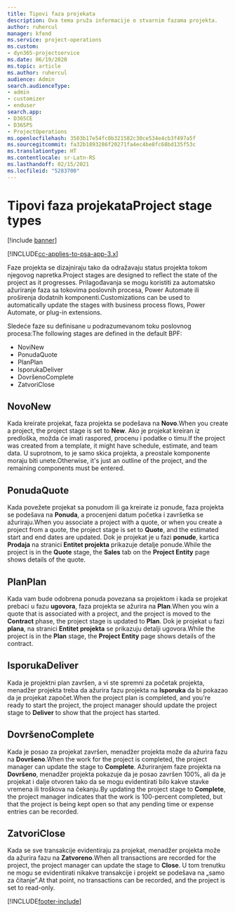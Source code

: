 ```yaml
---
title: Tipovi faza projekata
description: Ova tema pruža informacije o stvarnim fazama projekta.
author: ruhercul
manager: kfend
ms.service: project-operations
ms.custom:
- dyn365-projectservice
ms.date: 06/19/2020
ms.topic: article
ms.author: ruhercul
audience: Admin
search.audienceType:
- admin
- customizer
- enduser
search.app:
- D365CE
- D365PS
- ProjectOperations
ms.openlocfilehash: 3503b17e54fc0b321582c30ce534e4cb3f497a5f
ms.sourcegitcommit: fa32b1893286f20271fa4ec4be8fc68bd135f53c
ms.translationtype: HT
ms.contentlocale: sr-Latn-RS
ms.lasthandoff: 02/15/2021
ms.locfileid: "5283700"
---
```

# <a name="project-stage-types"></a><span data-ttu-id="d569b-103">Tipovi faza projekata</span><span class="sxs-lookup"><span data-stu-id="d569b-103">Project stage types</span></span> 

[!include [banner](../includes/psa-now-project-operations.md)]

[!INCLUDE[cc-applies-to-psa-app-3.x](../includes/cc-applies-to-psa-app-3x.md)]

<span data-ttu-id="d569b-104">Faze projekta se dizajniraju tako da odražavaju status projekta tokom njegovog napretka.</span><span class="sxs-lookup"><span data-stu-id="d569b-104">Project stages are designed to reflect the state of the project as it progresses.</span></span> <span data-ttu-id="d569b-105">Prilagođavanja se mogu koristiti za automatsko ažuriranje faza sa tokovima poslovnih procesa, Power Automate ili proširenja dodatnih komponenti.</span><span class="sxs-lookup"><span data-stu-id="d569b-105">Customizations can be used to automatically update the stages with business process flows, Power Automate, or plug-in extensions.</span></span>

<span data-ttu-id="d569b-106">Sledeće faze su definisane u podrazumevanom toku poslovnog procesa:</span><span class="sxs-lookup"><span data-stu-id="d569b-106">The following stages are defined in the default BPF:</span></span>

- <span data-ttu-id="d569b-107">Novi</span><span class="sxs-lookup"><span data-stu-id="d569b-107">New</span></span>
- <span data-ttu-id="d569b-108">Ponuda</span><span class="sxs-lookup"><span data-stu-id="d569b-108">Quote</span></span>
- <span data-ttu-id="d569b-109">Plan</span><span class="sxs-lookup"><span data-stu-id="d569b-109">Plan</span></span>
- <span data-ttu-id="d569b-110">Isporuka</span><span class="sxs-lookup"><span data-stu-id="d569b-110">Deliver</span></span>
- <span data-ttu-id="d569b-111">Dovršeno</span><span class="sxs-lookup"><span data-stu-id="d569b-111">Complete</span></span>
- <span data-ttu-id="d569b-112">Zatvori</span><span class="sxs-lookup"><span data-stu-id="d569b-112">Close</span></span> 

## <a name="new"></a><span data-ttu-id="d569b-113">Novo</span><span class="sxs-lookup"><span data-stu-id="d569b-113">New</span></span>

<span data-ttu-id="d569b-114">Kada kreirate projekat, faza projekta se podešava na **Novo**.</span><span class="sxs-lookup"><span data-stu-id="d569b-114">When you create a project, the project stage is set to **New**.</span></span> <span data-ttu-id="d569b-115">Ako je projekat kreiran iz predloška, možda će imati raspored, procenu i podatke o timu.</span><span class="sxs-lookup"><span data-stu-id="d569b-115">If the project was created from a template, it might have schedule, estimate, and team data.</span></span> <span data-ttu-id="d569b-116">U suprotnom, to je samo skica projekta, a preostale komponente moraju biti unete.</span><span class="sxs-lookup"><span data-stu-id="d569b-116">Otherwise, it's just an outline of the project, and the remaining components must be entered.</span></span>

## <a name="quote"></a><span data-ttu-id="d569b-117">Ponuda</span><span class="sxs-lookup"><span data-stu-id="d569b-117">Quote</span></span>

<span data-ttu-id="d569b-118">Kada povežete projekat sa ponudom ili ga kreirate iz ponude, faza projekta se podešava na **Ponuda**, a procenjeni datum početka i završetka se ažuriraju.</span><span class="sxs-lookup"><span data-stu-id="d569b-118">When you associate a project with a quote, or when you create a project from a quote, the project stage is set to **Quote**, and the estimated start and end dates are updated.</span></span> <span data-ttu-id="d569b-119">Dok je projekat je u fazi **ponude**, kartica **Prodaja** na stranici **Entitet projekta** prikazuje detalje ponude.</span><span class="sxs-lookup"><span data-stu-id="d569b-119">While the project is in the **Quote** stage, the **Sales** tab on the **Project Entity** page shows details of the quote.</span></span>

## <a name="plan"></a><span data-ttu-id="d569b-120">Plan</span><span class="sxs-lookup"><span data-stu-id="d569b-120">Plan</span></span>

<span data-ttu-id="d569b-121">Kada vam bude odobrena ponuda povezana sa projektom i kada se projekat prebaci u fazu **ugovora**, faza projekta se ažurira na **Plan**.</span><span class="sxs-lookup"><span data-stu-id="d569b-121">When you win a quote that is associated with a project, and the project is moved to the **Contract** phase, the project stage is updated to **Plan**.</span></span> <span data-ttu-id="d569b-122">Dok je projekat u fazi **plana**, na stranici **Entitet projekta** se prikazuju detalji ugovora.</span><span class="sxs-lookup"><span data-stu-id="d569b-122">While the project is in the **Plan** stage, the **Project Entity** page shows details of the contract.</span></span>

## <a name="deliver"></a><span data-ttu-id="d569b-123">Isporuka</span><span class="sxs-lookup"><span data-stu-id="d569b-123">Deliver</span></span>

<span data-ttu-id="d569b-124">Kada je projektni plan završen, a vi ste spremni za početak projekta, menadžer projekta treba da ažurira fazu projekta na **Isporuka** da bi pokazao da je projekat započet.</span><span class="sxs-lookup"><span data-stu-id="d569b-124">When the project plan is completed, and you're ready to start the project, the project manager should update the project stage to **Deliver** to show that the project has started.</span></span>

## <a name="complete"></a><span data-ttu-id="d569b-125">Dovršeno</span><span class="sxs-lookup"><span data-stu-id="d569b-125">Complete</span></span> 

<span data-ttu-id="d569b-126">Kada je posao za projekat završen, menadžer projekta može da ažurira fazu na **Dovršeno**.</span><span class="sxs-lookup"><span data-stu-id="d569b-126">When the work for the project is completed, the project manager can update the stage to **Complete**.</span></span> <span data-ttu-id="d569b-127">Ažuriranjem faze projekta na **Dovršeno**, menadžer projekta pokazuje da je posao završen 100%, ali da je projekat i dalje otvoren tako da se mogu evidentirati bilo kakve stavke vremena ili troškova na čekanju.</span><span class="sxs-lookup"><span data-stu-id="d569b-127">By updating the project stage to **Complete**, the project manager indicates that the work is 100-percent completed, but that the project is being kept open so that any pending time or expense entries can be recorded.</span></span>

## <a name="close"></a><span data-ttu-id="d569b-128">Zatvori</span><span class="sxs-lookup"><span data-stu-id="d569b-128">Close</span></span>

<span data-ttu-id="d569b-129">Kada se sve transakcije evidentiraju za projekat, menadžer projekta može da ažurira fazu na **Zatvoreno**.</span><span class="sxs-lookup"><span data-stu-id="d569b-129">When all transactions are recorded for the project, the project manager can update the stage to **Close**.</span></span> <span data-ttu-id="d569b-130">U tom trenutku ne mogu se evidentirati nikakve transakcije i projekt se podešava na „samo za čitanje“.</span><span class="sxs-lookup"><span data-stu-id="d569b-130">At that point, no transactions can be recorded, and the project is set to read-only.</span></span>


[!INCLUDE[footer-include](../includes/footer-banner.md)]